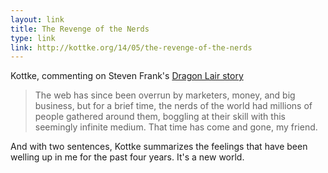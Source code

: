```yaml
---
layout: link
title: The Revenge of the Nerds
type: link
link: http://kottke.org/14/05/the-revenge-of-the-nerds
---
```


Kottke, commenting on Steven Frank's [Dragon Lair story](http://stevenf.com/2014/05/21/arcade-story/)

> The web has since been overrun by marketers, money, and big business, but for a brief time, the nerds of the world had millions of people gathered around them, boggling at their skill with this seemingly infinite medium. That time has come and gone, my friend.

And with two sentences, Kottke summarizes the feelings that have been welling up in me for the past four years. It's a new world.
